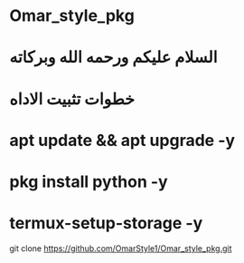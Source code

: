 # Omar_style_pkg
# السلام عليكم ورحمه الله وبركاته

# خطوات تثبيت الاداه

# apt update && apt upgrade -y
# pkg install python -y
# termux-setup-storage -y

git clone https://github.com/OmarStyle1/Omar_style_pkg.git
